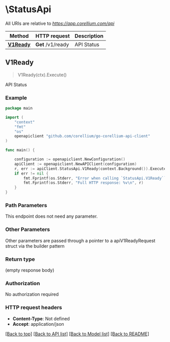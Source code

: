 # \StatusApi

All URIs are relative to *https://app.corellium.com/api*

Method | HTTP request | Description
------------- | ------------- | -------------
[**V1Ready**](StatusApi.md#V1Ready) | **Get** /v1/ready | API Status



## V1Ready

> V1Ready(ctx).Execute()

API Status



### Example

```go
package main

import (
    "context"
    "fmt"
    "os"
    openapiclient "github.com/corellium/go-corellium-api-client"
)

func main() {

    configuration := openapiclient.NewConfiguration()
    apiClient := openapiclient.NewAPIClient(configuration)
    r, err := apiClient.StatusApi.V1Ready(context.Background()).Execute()
    if err != nil {
        fmt.Fprintf(os.Stderr, "Error when calling `StatusApi.V1Ready``: %v\n", err)
        fmt.Fprintf(os.Stderr, "Full HTTP response: %v\n", r)
    }
}
```

### Path Parameters

This endpoint does not need any parameter.

### Other Parameters

Other parameters are passed through a pointer to a apiV1ReadyRequest struct via the builder pattern


### Return type

 (empty response body)

### Authorization

No authorization required

### HTTP request headers

- **Content-Type**: Not defined
- **Accept**: application/json

[[Back to top]](#) [[Back to API list]](../README.md#documentation-for-api-endpoints)
[[Back to Model list]](../README.md#documentation-for-models)
[[Back to README]](../README.md)


